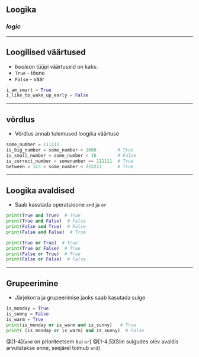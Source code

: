 ## Loogika
### _logic_

---

## Loogilised väärtused

- _boolean_ tüüpi väärtuseid on kaks:
- ``True`` - tõene
- ``False`` - väär

```python
i_am_smart = True
i_like_to_wake_up_early = False
```

---

## võrdlus

- Võrdlus annab tulemused loogika väärtuse

```python
some_number = 111111
is_big_number = some_number > 1000        # True
is_small_number = some_number < 10        # False
is_correct_number = somenumber == 111111  # True
between = 123 < some_number < 222222      # True
```

---

## Loogika avaldised

- Saab kasutada operatsioone ``and`` ja ``or``

```python
print(True and True)  # True
print(True and False)  # False
print(False and True)  # False
print(False and False)  # True

print(True or True)  # True
print(True or False)  # True
print(False or True)  # True
print(False or False)  # False
```

---

## Grupeerimine

- Järjekorra ja grupeerimise jaoks saab kasutada sulge

```python
is_monday = True
is_sunny = False
is_warm = True
print(is_monday or is_warm and is_sunny)   # True
print( (is_monday or is_warm) and is_sunny)  # False
```

@[1-4](``and`` on prioriteetsem kui ``or``)
@[1-4,5](Siin sulgudes olev avaldis arvutatakse enne, seejärel toimub ``and``)
